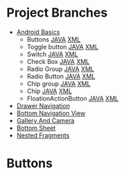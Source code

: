 # Project Branches

- [Android Basics](https://github.com/hipradeep/AndroidBasicProjects/tree/androidbasics/app/src/main/java/com/hipradeep/learnandroid/androidbasics)
    - Buttons [JAVA](https://github.com/hipradeep/AndroidBasicProjects/blob/androidbasics/app/src/main/java/com/hipradeep/learnandroid/androidbasics/ButtonsActivity.java) [XML](https://github.com/hipradeep/AndroidBasicProjects/blob/androidbasics/app/src/main/res/layout/activity_buttons.xml)
    - Toggle button [JAVA]() [XML]()
    - Switch [JAVA]() [XML]()
    - Check Box [JAVA]() [XML]()
    - Radio Group [JAVA]() [XML]()
    - Radio Button [JAVA]() [XML]()
    - Chip group [JAVA]() [XML]()
    - Chip [JAVA]() [XML]()
    - FloationActionButton [JAVA]() [XML]()
- [Drawer Navigation](https://github.com/hipradeep/AndroidBasicProjects/tree/Drawer_Navigation/app/src/main/java/com/hipradeep/learnandroid/drawernavigations)
- [Bottom Navigation View](https://github.com/hipradeep/AndroidBasicProjects/tree/Bottom_Navigation_View_Type_1/app/src/main/java/com/hipradeep/learnandroid/bottomnavigationbar)
- [Gallery And Camera](https://github.com/hipradeep/AndroidBasicProjects/tree/gallery_and_camera/app/src/main/java/com/hipradeep/learnandroid/galleryandcamera)
- [Bottom Sheet](https://github.com/hipradeep/AndroidBasicProjects/tree/bottom_sheet/app/src/main/java/com/hipradeep/learnandroid/bottomsheet)
- [Nested Fragments](https://github.com/hipradeep/AndroidBasicProjects/tree/nestedfragments/app/src/main/java/com/hipradeep/learnandroid/nestedfragments)


# Buttons
